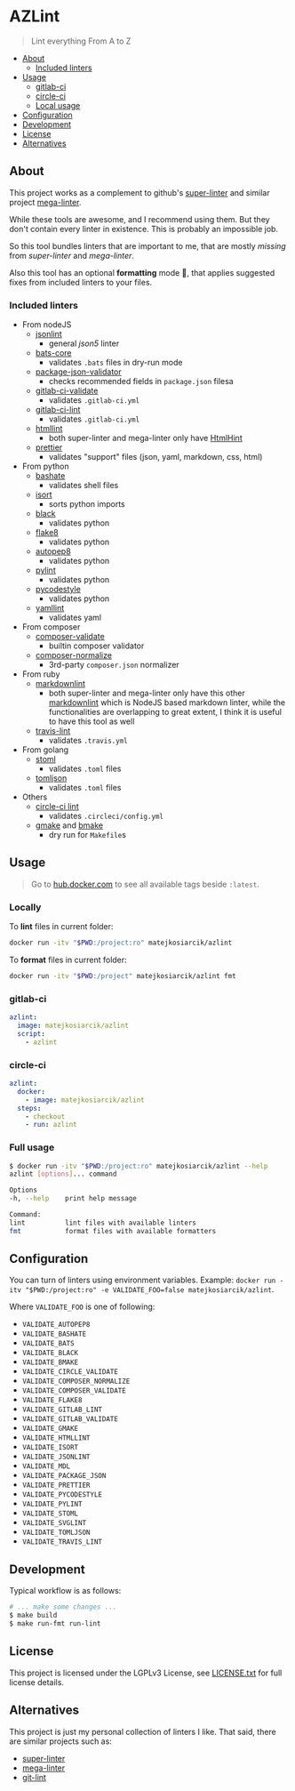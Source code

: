 # AZLint

> Lint everything From A to Z

<!-- toc -->

- [About](#about)
  - [Included linters](#included-linters)
- [Usage](#usage)
  - [gitlab-ci](#gitlab-ci)
  - [circle-ci](#circle-ci)
  - [Local usage](#local-usage)
- [Configuration](#configuration)
- [Development](#development)
- [License](#license)
- [Alternatives](#alternatives)

<!-- tocstop -->

## About

This project works as a complement to github's
[super-linter](https://github.com/github/super-linter) and similar project
[mega-linter](https://github.com/nvuillam/mega-linter).

While these tools are awesome, and I recommend using them.
But they don't contain every linter in existence.
This is probably an impossible job.

So this tool bundles linters that are important to me, that are mostly
_missing_ from _super-linter_ and _mega-linter_.

Also this tool has an optional **formatting** mode 🤯, that applies suggested
fixes from included linters to your files.

### Included linters

- From nodeJS
  - [jsonlint](https://github.com/prantlf/jsonlint)
    - general _json5_ linter
  - [bats-core](https://github.com/bats-core/bats-core)
    - validates `.bats` files in dry-run mode
  - [package-json-validator](https://github.com/gorillamania/package.json-validator)
    - checks recommended fields in `package.json` filesa
  - [gitlab-ci-validate](https://github.com/pradel/gitlab-ci-validate)
    - validates `.gitlab-ci.yml`
  - [gitlab-ci-lint](https://github.com/BuBuaBu/gitlab-ci-lint)
    - validates `.gitlab-ci.yml`
  - [htmllint](https://github.com/htmllint/htmllint)
    - both super-linter and mega-linter only have
      [HtmlHint](https://github.com/HTMLHint/HTMLHint)
  - [prettier](https://github.com/prettier/prettier)
    - validates "support" files (json, yaml, markdown, css, html)
- From python
  - [bashate](https://github.com/openstack/bashate)
    - validates shell files
  - [isort](https://github.com/PyCQA/isort)
    - sorts python imports
  - [black](https://github.com/psf/black)
    - validates python
  - [flake8](https://github.com/PyCQA/flake8)
    - validates python
  - [autopep8](https://github.com/hhatto/autopep8)
    - validates python
  - [pylint](https://github.com/PyCQA/pylint/)
    - validates python
  - [pycodestyle](https://github.com/PyCQA/pycodestyle)
    - validates python
  - [yamllint](https://github.com/adrienverge/yamllint)
    - validates yaml
- From composer
  - [composer-validate](https://getcomposer.org/doc/03-cli.md#validate)
    - builtin composer validator
  - [composer-normalize](https://github.com/ergebnis/composer-normalize)
    - 3rd-party `composer.json` normalizer
- From ruby
  - [markdownlint](https://github.com/markdownlint/markdownlint)
    - both super-linter and mega-linter only have this other
      [markdownlint](https://github.com/DavidAnson/markdownlint) which is
      NodeJS based markdown linter, while the functionalities are overlapping
      to great extent, I think it is useful to have this tool as well
  - [travis-lint](https://github.com/travis-ci/travis.rb#lint)
    - validates `.travis.yml`
- From golang
  - [stoml](https://github.com/freshautomations/stoml)
    - validates `.toml` files
  - [tomljson](https://github.com/pelletier/go-toml)
    - validates `.toml` files
- Others
  - [circle-ci lint](https://circleci.com/docs/2.0/local-cli)
    - validates `.circleci/config.yml`
  - [gmake](https://www.gnu.org/software/make/) and [bmake](https://man.netbsd.org/make.1)
    - dry run for `Makefile`s

## Usage

> Go to [hub.docker.com](https://hub.docker.com/r/matejkosiarcik/azlint) to see
> all available tags beside `:latest`.

### Locally

To **lint** files in current folder:

```sh
docker run -itv "$PWD:/project:ro" matejkosiarcik/azlint
```

To **format** files in current folder:

```sh
docker run -itv "$PWD:/project" matejkosiarcik/azlint fmt
```

### gitlab-ci

```yaml
azlint:
  image: matejkosiarcik/azlint
  script:
    - azlint
```

### circle-ci

```yaml
azlint:
  docker:
    - image: matejkosiarcik/azlint
  steps:
    - checkout
    - run: azlint
```

### Full usage

```sh
$ docker run -itv "$PWD:/project:ro" matejkosiarcik/azlint --help
azlint [options]... command

Options
-h, --help    print help message

Command:
lint          lint files with available linters
fmt           format files with available formatters
```

## Configuration

You can turn of linters using environment variables. Example:
`docker run -itv "$PWD:/project:ro" -e VALIDATE_FOO=false matejkosiarcik/azlint`.

Where `VALIDATE_FOO` is one of following:

- `VALIDATE_AUTOPEP8`
- `VALIDATE_BASHATE`
- `VALIDATE_BATS`
- `VALIDATE_BLACK`
- `VALIDATE_BMAKE`
- `VALIDATE_CIRCLE_VALIDATE`
- `VALIDATE_COMPOSER_NORMALIZE`
- `VALIDATE_COMPOSER_VALIDATE`
- `VALIDATE_FLAKE8`
- `VALIDATE_GITLAB_LINT`
- `VALIDATE_GITLAB_VALIDATE`
- `VALIDATE_GMAKE`
- `VALIDATE_HTMLLINT`
- `VALIDATE_ISORT`
- `VALIDATE_JSONLINT`
- `VALIDATE_MDL`
- `VALIDATE_PACKAGE_JSON`
- `VALIDATE_PRETTIER`
- `VALIDATE_PYCODESTYLE`
- `VALIDATE_PYLINT`
- `VALIDATE_STOML`
- `VALIDATE_SVGLINT`
- `VALIDATE_TOMLJSON`
- `VALIDATE_TRAVIS_LINT`

## Development

Typical workflow is as follows:

```sh
# ... make some changes ...
$ make build
$ make run-fmt run-lint
```

## License

This project is licensed under the LGPLv3 License, see
[LICENSE.txt](LICENSE.txt) for full license details.

## Alternatives

This project is just my personal collection of linters I like.
That said, there are similar projects such as:

- [super-linter](https://github.com/github/super-linter)
- [mega-linter](https://github.com/nvuillam/mega-linter)
- [git-lint](https://github.com/sk-/git-lint)
